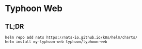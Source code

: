 # Typhoon Web

## TL;DR

```console
helm repo add nats https://nats-io.github.io/k8s/helm/charts/
helm install my-typhoon-web typhoon/typhoon-web
```
